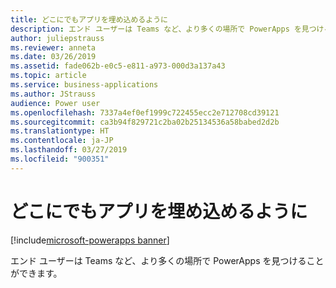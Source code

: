 ```yaml
---
title: どこにでもアプリを埋め込めるように
description: エンド ユーザーは Teams など、より多くの場所で PowerApps を見つけることができます。
author: juliepstrauss
ms.reviewer: anneta
ms.date: 03/26/2019
ms.assetid: fade062b-e0c5-e811-a973-000d3a137a43
ms.topic: article
ms.service: business-applications
ms.author: JStrauss
audience: Power user
ms.openlocfilehash: 7337a4ef0ef1999c722455ecc2e712708cd39121
ms.sourcegitcommit: ca3b94f829721c2ba02b25134536a58babed2d2b
ms.translationtype: HT
ms.contentlocale: ja-JP
ms.lasthandoff: 03/27/2019
ms.locfileid: "900351"
---
```

# <a name="embed-apps-everywhere"></a>どこにでもアプリを埋め込めるように

[!include[microsoft-powerapps banner](../includes/microsoft-powerapps.md)]

エンド ユーザーは Teams など、より多くの場所で PowerApps を見つけることができます。
